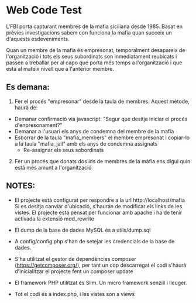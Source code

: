 # Web Code Test #

L'FBI porta capturant membres de la mafia siciliana desde 1985. Basat
en prèvies investigacions sabem con funciona la mafia quan succeix un
d'aquests esdeveniments.

Quan un membre de la mafia és empresonat, temporalment desapareix de
l'organització i tots els seus subordinats son inmediatament reubicats
i passen a treballar per al capo que porta més temps a l'organització
i que està al mateix nivell que a l'anterior membre.

## Es demana: ##

1) Fer el procés "empresonar" desde la taula de membres. Aquest
mètode, haurà de:
- Demanar confirmació via javascript: "Segur que desitja iniciar el
procés d'enpresonament?"
- Demanar a l'usuari els anys de condemna del membre de la mafia
- Esborrar de la taula "mafia_members" el membre empresonat i
copiar-lo a la taula "mafia_jail" amb els anys de condemna assignats
  - Re-assignar els seus sobordinats

2) Fer un procés que donats dos ids de membres de la màfia ens digui
quin está més amunt a l'organització


## NOTES: ##

- El projecte està configurat per respondre a la url http://localhost/mafia
Si es desitja canviar d'ubicació, s'haurán de modificar els links de les vistes.
El projecte está pensat per funcionar amb apache i ha de tenir activada la extensió mod_rewrite

- El dump de la base de dades MySQL és a utils/dump.sql

- A config/config.php s'han de setejar les credencials de la base de dades.

- S'ha utilitzat el gestor de dependències composer (https://getcomposer.org/), per tant
 un cop descarregat el codi s'haurà d'inicialitzar el projecte fent un composer update
 
- El framework PHP utilitzat és Slim. Un micro framework senzill i lleuger.
 
- Tot el codi és a index.php, i les vistes son a views 